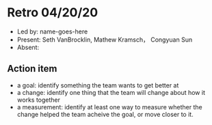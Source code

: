 # Retro 04/20/20

* Led by: name-goes-here
* Present: Seth VanBrocklin, Mathew Kramsch， Congyuan Sun
* Absent: 

## Action item

* a goal: identify something the team wants to get better at
* a change: identify one thing that the team will change about how it works together
* a measurement: identify at least one way to measure whether the change helped the team acheive the goal, or move closer to it.

